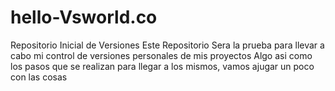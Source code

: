 # hello-Vsworld.co
Repositorio Inicial de Versiones
Este Repositorio Sera la prueba para llevar a cabo mi control de versiones personales de mis proyectos
Algo asi como los pasos que se realizan para llegar a los mismos, vamos ajugar un poco con las cosas
